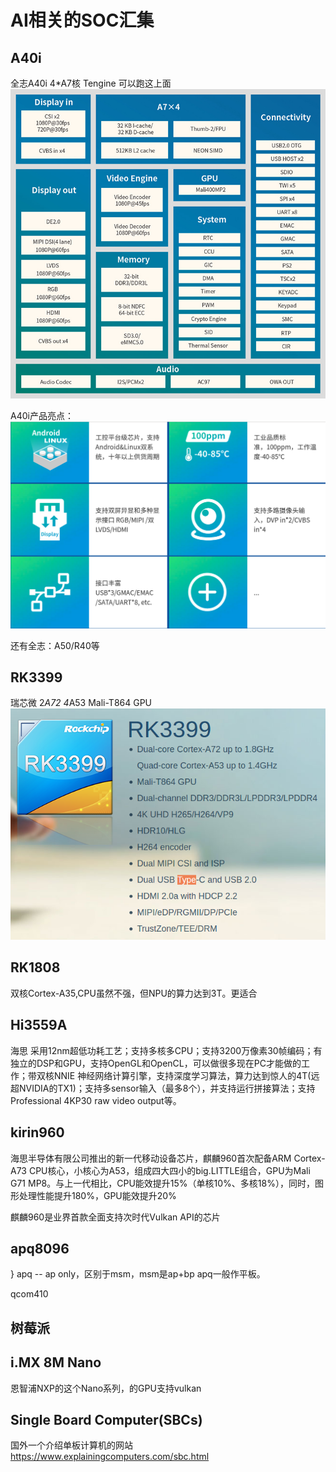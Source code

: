 
# AI相关的SOC汇集

## A40i
全志A40i 4*A7核  Tengine 可以跑这上面
![A40i](https://github.com/frankieGitHub/myAI/blob/master/srcImg/A40i.jpg)

A40i产品亮点：
![A40i](https://github.com/frankieGitHub/myAI/blob/master/srcImg/A40i产品亮点.png)


还有全志：A50/R40等
## RK3399
瑞芯微 2*A72   4*A53   Mali-T864 GPU
![RK3399](https://github.com/frankieGitHub/myAI/blob/master/srcImg/RK3399.png)

## RK1808
双核Cortex-A35,CPU虽然不强，但NPU的算力达到3T。更适合

## Hi3559A
海思
采用12nm超低功耗工艺；支持多核多CPU；支持3200万像素30帧编码；有独立的DSP和GPU，支持OpenGL和OpenCL，可以做很多现在PC才能做的工作；带双核NNIE 神经网络计算引擎，支持深度学习算法，算力达到惊人的4T(远超NVIDIA的TX1)；支持多sensor输入（最多8个），并支持运行拼接算法；支持Professional 4KP30 raw video output等。

## kirin960
海思半导体有限公司推出的新一代移动设备芯片，麒麟960首次配备ARM Cortex-A73 CPU核心，小核心为A53，组成四大四小的big.LITTLE组合，GPU为Mali G71 MP8。与上一代相比，CPU能效提升15%（单核10%、多核18%），同时，图形处理性能提升180%，GPU能效提升20%

麒麟960是业界首款全面支持次时代Vulkan API的芯片

## apq8096
}
apq -- ap only，区别于msm，msm是ap+bp
apq一般作平板。

qcom410

## 树莓派

## i.MX 8M Nano
恩智浦NXP的这个Nano系列，的GPU支持vulkan

## Single Board Computer(SBCs)
国外一个介绍单板计算机的网站
https://www.explainingcomputers.com/sbc.html
